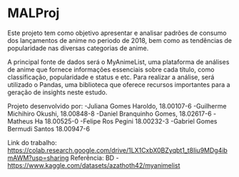 # MALProj

Este projeto tem como objetivo apresentar e analisar padrões de consumo dos lançamentos de anime no periodo de 2018, bem como as tendências de popularidade nas diversas categorias de anime.

A principal fonte de dados será o MyAnimeList, uma plataforma de análises de anime que fornece informações essenciais sobre cada título, como classificação, popularidade e status e etc. Para realizar a análise, será utilizado o Pandas, uma biblioteca que oferece recursos importantes para a geração de insights neste estudo.


Projeto desenvolvido por: 
-Juliana Gomes Haroldo, 18.00107-6
-Guilherme Michihiro Okushi, 18.00848-8
-Daniel Branquinho Gomes, 18.02617-6
-Matheus Ha 18.00525-0
-Felipe Ros Pegini 18.00232-3
-Gabriel Gomes Bermudi Santos 18.00947-6

Link do trabalho: https://colab.research.google.com/drive/1LX1CxbX0BZyqbt1_t8Iiu9MDg4ibmAWM?usp=sharing
Referência: 
BD - https://www.kaggle.com/datasets/azathoth42/myanimelist

